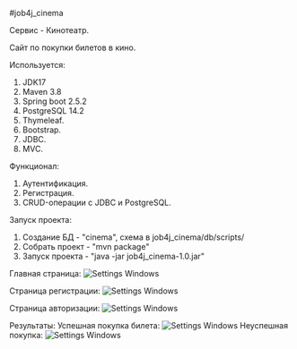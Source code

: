 #job4j_cinema

Сервис - Кинотеатр.

Cайт по покупки билетов в кино.

Используется:
1. JDK17
2. Maven 3.8
3. Spring boot 2.5.2
4. PostgreSQL 14.2
5. Thymeleaf.
6. Bootstrap.
7. JDBC.
8. MVC.

Функционал:
1. Аутентификация.
2. Регистрация.
3. CRUD-операции с JDBC и PostgreSQL.

Запуск проекта:
1. Создание БД - "cinema", схема в job4j_cinema/db/scripts/
2. Собрать проект - "mvn package"
3. Запуск проекта - "java -jar job4j_cinema-1.0.jar"

Главная страница:
![Settings Windows](https://raw.github.com/markmw/job4j_cinema/master/src/main/resources/images/main_page.png)

Страница регистрации:
![Settings Windows](https://raw.github.com/markmw/job4j_cinema/master/src/main/resources/images/registration_page.png)

Страница авторизации:
![Settings Windows](https://raw.github.com/markmw/job4j_cinema/master/src/main/resources/images/sign_in_page.png)

Результаты:
Успешная покупка билета:
![Settings Windows](https://raw.github.com/markmw/job4j_cinema/master/src/main/resources/images/success_page.png)
Неуспешная покупка:
![Settings Windows](https://raw.github.com/markmw/job4j_cinema/master/src/main/resources/images/fail_page.png)